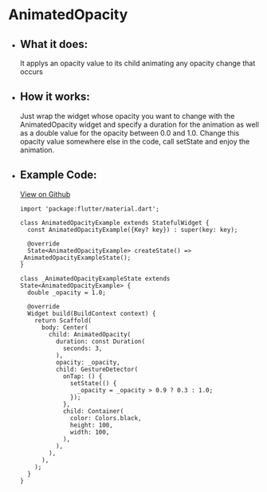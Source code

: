 # AnimatedOpacity

- ## What it does:
  It applys an opacity value to its child animating any opacity change that occurs

- ## How it works:
  Just wrap the widget whose opacity you want to change with the AnimatedOpacity widget and specify a duration for the animation as well as a double value for the opacity between 0.0 and 1.0. Change this opacity value somewhere else in the code, call setState and enjoy the animation.

- ## Example Code:
  [View on Github](https://github.com/TheUltimateOptimist/Widgets/blob/master/example_writer/lib/animated_opacity_example.dart)

      import 'package:flutter/material.dart';

      class AnimatedOpacityExample extends StatefulWidget {
        const AnimatedOpacityExample({Key? key}) : super(key: key);

        @override
        State<AnimatedOpacityExample> createState() => _AnimatedOpacityExampleState();
      }

      class _AnimatedOpacityExampleState extends State<AnimatedOpacityExample> {
        double _opacity = 1.0;

        @override
        Widget build(BuildContext context) {
          return Scaffold(
            body: Center(
              child: AnimatedOpacity(
                duration: const Duration(
                  seconds: 3,
                ),
                opacity: _opacity,
                child: GestureDetector(
                  onTap: () {
                    setState(() {
                      _opacity = _opacity > 0.9 ? 0.3 : 1.0;
                    });
                  },
                  child: Container(
                    color: Colors.black,
                    height: 100,
                    width: 100,
                  ),
                ),
              ),
            ),
          );
        }
      }